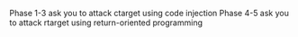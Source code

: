 Phase 1-3 ask you to attack ctarget using code injection
Phase 4-5 ask you to attack rtarget using return-oriented programming
